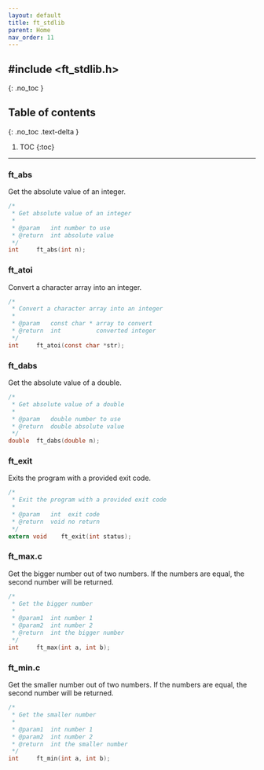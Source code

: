 ```yaml
---
layout: default
title: ft_stdlib
parent: Home
nav_order: 11
---
```


## \#include \<ft_stdlib.h\>
{: .no_toc }

## Table of contents
{: .no_toc .text-delta }

1. TOC
{:toc}

---

### ft_abs
Get the absolute value of an integer.

```c
/*
 * Get absolute value of an integer
 * 
 * @param   int number to use
 * @return  int absolute value
 */
int     ft_abs(int n);
```

### ft_atoi
Convert a character array into an integer.

```c
/*
 * Convert a character array into an integer
 * 
 * @param   const char * array to convert
 * @return  int          converted integer
 */
int		ft_atoi(const char *str);
```

### ft_dabs
Get the absolute value of a double.

```c
/*
 * Get absolute value of a double
 * 
 * @param   double number to use
 * @return  double absolute value
 */
double	ft_dabs(double n);
```

### ft_exit
Exits the program with a provided exit code.

```c
/*
 * Exit the program with a provided exit code
 * 
 * @param   int  exit code
 * @return  void no return
 */
extern void    ft_exit(int status);
```

### ft_max.c
Get the bigger number out of two numbers. If the numbers are
equal, the second number will be returned.

```c
/*
 * Get the bigger number
 * 
 * @param1  int number 1
 * @param2  int number 2
 * @return  int the bigger number
 */
int     ft_max(int a, int b);
```

### ft_min.c
Get the smaller number out of two numbers. If the numbers are
equal, the second number will be returned.

```c
/*
 * Get the smaller number
 * 
 * @param1  int number 1
 * @param2  int number 2
 * @return  int the smaller number
 */
int     ft_min(int a, int b);
```
